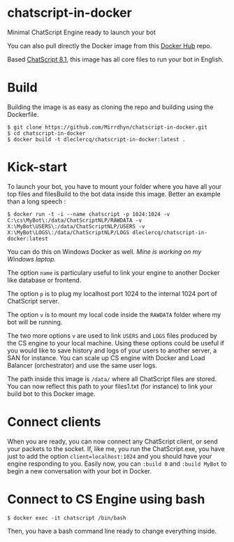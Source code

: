 # chatscript-in-docker
Minimal ChatScript Engine ready to launch your bot

You can also pull directly the Docker image from this [Docker Hub](https://hub.docker.com/r/dleclercq/chatscript-in-docker/) repo.

Based [ChatScript 8.1](https://github.com/chatscriptnlp/ChatScriptNLP), this image has all core files to run your bot in English.

# Build

Building the image is as easy as cloning the repo and building using the Dockerfile.

```
$ git clone https://github.com/Mirrdhyn/chatscript-in-docker.git
$ cd chatscript-in-docker
$ docker build -t dleclercq/chatscript-in-docker:latest .
```

# Kick-start

To launch your bot, you have to mount your folder where you have all your top files and filesBuild to the bot data inside this image.
Better an example than a long speech :

```
$ docker run -t -i --name chatscript -p 1024:1024 -v C:\cs\MyBot\:/data/ChatScriptNLP/RAWDATA -v X:\MyBot\USERS\:/data/ChatScriptNLP/USERS -v X:\MyBot\LOGS\:/data/ChatScriptNLP/LOGS dleclercq/chatscript-in-docker:latest
```

You can do this on Windows Docker as well. _Mine is working on my Windows laptop._

The option `name` is particulary useful to link your engine to another Docker like database or frontend.

The option `p` is to plug my localhost port 1024 to the internal 1024 port of ChatScript server.

The option `v` is to mount my local code inside the `RAWDATA` folder where my bot will be running.

The two more options `v` are used to link `USERS` and `LOGS` files produced by the CS engine to your local machine. Using these options could be useful if you would like to save history and logs of your users to another server, a SAN for instance. You can scale up CS engine with Docker and Load Balancer (orchestrator) and use the same user logs.

The path inside this image is `/data/` where all ChatScript files are stored. You can now reflect this path to your files1.txt (for instance) to link your build bot to this Docker image.

# Connect clients

When you are ready, you can now connect any ChatScript client, or send your packets to the socket. If, like me, you run the ChatScript.exe, you have just to add the option `client=localhost:1024` and you should have your engine responding to you.
Easily now, you can `:build 0` and `:build MyBot` to begin a new conversation with your bot in Docker.

# Connect to CS Engine using bash

```$ docker exec -it chatscript /bin/bash```

Then, you have a bash command line ready to change everything inside.
